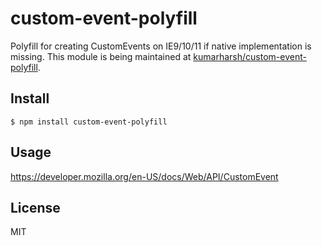 # custom-event-polyfill

Polyfill for creating CustomEvents on IE9/10/11 if native implementation is missing. This module is being maintained at [kumarharsh/custom-event-polyfill](https://github.com/kumarharsh/custom-event-polyfill).

## Install

```
$ npm install custom-event-polyfill 
```

## Usage 

https://developer.mozilla.org/en-US/docs/Web/API/CustomEvent


## License

MIT 
